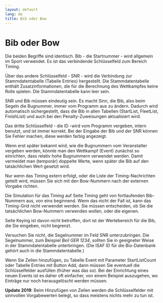 ```yaml
---
layout: default
lang: de
title: Bib oder Bow
---
```


# Bib oder Bow

Die beiden Begriffe sind identisch. Bib - die Startnummer - wird allgemein im Sport verwendet.
Es ist das verbindende Schlüsselfeld zum Bereich Timing.

Über das andere Schlüsselfeld - SNR - wird die Verbindung zur Stammdatentabelle (Tabelle Entries) hergestellt.
Die Stammdatentabelle enthält Zusatzinformationen, 
die für die Berechnung des Wettkampfes keine Rolle spielen. 
Die Stammdatentabelle kann leer sein.

SNR und Bib müssen eindeutig sein.
Es macht Sinn, die Bib, also beim Segeln die Bugnummer, immer vom Programm aus zu ändern.
Dadurch wird automatisch sichergestellt,
dass die Bib in allen Tabellen (StartList, FleetList, FinishList)
und auch bei den Penalty-Zuweisungen aktualisiert wird.

Das dritte Schlüsselfeld - die ID  -wird vom Programm vergeben, intern benutzt, und ist immer korrekt.
Bei der Eingabe der Bib und der SNR können Sie Fehler machen, diese werden farbig angezeigt.

Wenn erst später bekannt wird, wie die Bugnummern vom Veranstalter vergeben werden, 
könnte man den Wettkampf (Event) zunächst so einrichten, 
dass relativ hohe Bugnummern verwendet werden. 
Damit vermeidet man (temporär) doppelte Werte, 
wenn später die Bib auf den tatsächlichen Wert gesetzt wird.

Nur wenn das Timing extern erfolgt, oder die Liste der Timing-Nachrichten geteilt wird,
müssen Sie sich mit den Bow-Nummern nach der externen Vorgabe richten.

Die Simulation für das Timing auf Seite Timing geht von fortlaufenden Bib-Nummern aus,
von eins beginnend. Wenn das nicht der Fall ist, 
kann das Timing-Grid nicht verwendet werden. 
Sie müssen entscheiden, ob Sie die tatsächlichen Bow-Nummern verwenden wollen, 
oder die eigenen.

Seite Keying ist davon nicht betroffen, dort ist der Wertebereich für die Bib, die Sie eingeben, nicht begrenzt.

Versuchen Sie nicht, die Segelnummer im Feld SNR unterzubringen. 
Die Segelnummer, zum Beispiel *Beil GER 1234*, 
sollten Sie in geeigneter Weise in der Stammdatentabelle unterbringen.
(Die ISAF ID für die Bio-Datenbank gehört auch in die Stammdatentabelle.)

Wenn Sie Zeilen hinzufügen, zu Tabelle Event mit Parameter StartListCount oder Tabelle Entries mit Button Add,
dann müssen Sie eventuell die Schlüsselfelder ausfüllen (früher was das so).
Bei der Einrichtung eines neuen Events ist es daher oft einfacher,
von einem Beispiel auszugehen, wo Einträge nur noch herausgelöscht werden müssen.

**Update 2019**: Beim Hinzufügen von Zeilen werden die Schlüsselfelder mit sinnvollen Vorgabewerten belegt,
so dass meistens nichts mehr zu tun ist.
